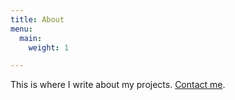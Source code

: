 ```yaml
---
title: About
menu:
  main:
    weight: 1

---
```

This is where I write about my projects. [Contact me](/contact/).